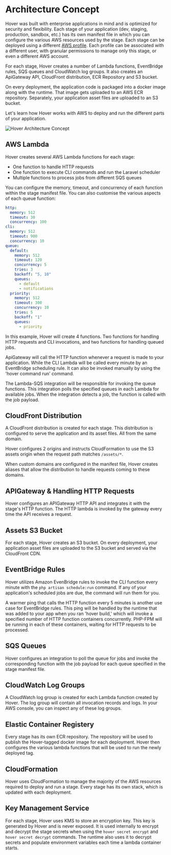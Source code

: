 # Architecture Concept

Hover was built with enterprise applications in mind and is optimized for security and flexibility. Each stage of your application (dev, staging, production, sandbox, etc.) has its own manifest file in which you can configure the various AWS resources used by the stage. Each stage can be deployed using a different [AWS profile](https://docs.aws.amazon.com/cli/latest/userguide/cli-configure-profiles.html). Each profile can be associated with a different user, with granular permissions to manage only this stage, or even a different AWS account.

For each stage, Hover creates a number of Lambda functions, EventBridge rules, SQS queues and CloudWatch log groups. It also creates an ApiGateway API, CloudFront distribution, ECR Repository and S3 bucket.

On every deployment, the application code is packaged into a docker image along with the runtime. That image gets uploaded to an AWS ECR repository. Separately, your application asset files are uploaded to an S3 bucket.

Let's learn how Hover works with AWS to deploy and run the different parts of your application.

![Hover Architecture Concept](images/arch-concept.png)

## AWS Lambda

Hover creates several AWS Lambda functions for each stage:

- One function to handle HTTP requests
- One function to execute CLI commands and run the Laravel scheduler
- Multiple functions to process jobs from different SQS queues

You can configure the memory, timeout, and concurrency of each function within the stage manifest file. You can also customise the various aspects of each queue function:

```yaml
http:
  memory: 512
  timeout: 30
  concurrency: 100
cli:
  memory: 512
  timeout: 900
  concurrency: 10
queue:
  default:
    memory: 512
    timeout: 120
    concurrency: 5
    tries: 3
    backoff: "5, 10"
    queues:
      - default
      - notifications
  priority:
    memory: 512
    timeout: 300
    concurrency: 10
    tries: 5
    backoff: "1"
    queues:
      - priority
```

In this example, Hover will create 4 functions. Two functions for handling HTTP requests and CLI invocations, and two functions for handling queued jobs.

ApiGateway will call the HTTP function whenever a request is made to your application. While the CLI Lambda will be called every minute by an EventBridge scheduling rule. It can also be invoked manually by using the 'hover command run' command.

The Lambda-SQS integration will be responsible for invoking the queue functions. This integration polls the specified queues in each Lambda for available jobs. When the integration detects a job, the function is called with the job payload.

## CloudFront Distribution

A CloudFront distribution is created for each stage. This distribution is configured to serve the application and its asset files. All from the same domain.

Hover configures 2 origins and instructs CloudFormation to use the S3 assets origin when the request path matches `/assets/*`.

When custom domains are configured in the manifest file, Hover creates aliases that allow the distribution to handle requests coming to these domains.

## APIGateway & Handling HTTP Requests

Hover configures an APIGateway HTTP API and integrates it with the stage's HTTP function. The HTTP lambda is invoked by the gateway every time the API receives a request.

## Assets S3 Bucket

For each stage, Hover creates an S3 bucket. On every deployment, your application asset files are uploaded to the S3 bucket and served via the CloudFront CDN.

## EventBridge Rules

Hover utilizes Amazon EvenBridge rules to invoke the CLI function every minute with the `php artisan schedule:run` command. If any of your application's scheduled jobs are due, the command will run them for you.

A warmer ping that calls the HTTP function every 5 minutes is another use case for EventBridge rules. This ping will be handled by the runtime that was added to your app when you ran 'hover build,' which will invoke a specified number of HTTP function containers concurrently. PHP-FPM will be running in each of these containers, waiting for HTTP requests to be processed.

## SQS Queues

Hover configures an integration to poll the queue for jobs and invoke the corresponding function with the job payload for each queue specified in the stage manifest file.

## CloudWatch Log Groups

A CloudWatch log group is created for each Lambda function created by Hover. The log group will contain all invocation records and logs. In your AWS console, you can inspect any of these log groups.

## Elastic Container Registery

Every stage has its own ECR repository. The repository will be used to publish the Hover-tagged docker image for each deployment. Hover then configures the various lambda functions that will be used to run the newly deployed tag.

## CloudFormation

Hover uses CloudFormation to manage the majority of the AWS resources required to deploy and run a stage. Every stage has its own stack, which is updated with each deployment.

## Key Management Service

For each stage, Hover uses KMS to store an encryption key. This key is generated by Hover and is never exposed. It is used internally to encrypt and decrypt the stage secrets when using the `hover secret encrypt` and `hover secret decrypt` commands. The runtime also uses it to decrypt secrets and populate environment variables each time a lambda container starts.
